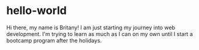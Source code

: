 # hello-world
Hi there, my name is Britany! I am just starting my journey into web development. I'm trying to learn as much as I can on my own until I start a bootcamp program after the holidays. 
